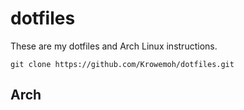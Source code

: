 # dotfiles

These are my dotfiles and Arch Linux instructions.

```
git clone https://github.com/Krowemoh/dotfiles.git 
```

## Arch

